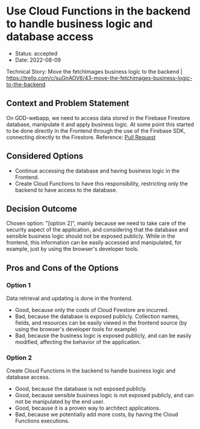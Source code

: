# Use Cloud Functions in the backend to handle business logic and database access

- Status: accepted
- Date: 2022-08-09

Technical Story: Move the fetchImages business logic to the backend | https://trello.com/c/suGnAOV6/43-move-the-fetchimages-business-logic-to-the-backend

## Context and Problem Statement

On GDD-webapp, we need to access data stored in the Firebase Firestore database, manipulate it and apply business logic.
At some point this started to be done directly in the Frontend through the use of the Firebase SDK, connecting directly to the Firestore.
Reference: [Pull Request](https://github.com/theaiscope/GDD-webapp/pull/9)

## Considered Options

- Continue accessing the database and having business logic in the Frontend.
- Create Cloud Functions to have this responsibility, restricting only the backend to have access to the database.

## Decision Outcome

Chosen option: "[option 2]", mainly because we need to take care of the security aspect of the application, and considering that the database and sensible business logic should not be exposed publicly.
While in the frontend, this information can be easily accessed and manipulated, for example, just by using the browser's developer tools.

## Pros and Cons of the Options

### Option 1

Data retrieval and updating is done in the frontend.

- Good, because only the costs of Cloud Firestore are incurred.
- Bad, because the database is exposed publicly. Collection names, fields, and resources can be easily viewed in the frontend source (by using the browser's developer tools for example)
- Bad, because the business logic is exposed publicly, and can be easily modified, affecting the behavior of the application.

### Option 2

Create Cloud Functions in the backend to handle business logic and database access.

- Good, because the database is not exposed publicly.
- Good, because sensible business logic is not exposed publicly, and can not be manipulated by the end user.
- Good, because it is a proven way to architect applications.
- Bad, because we potentially add more costs, by having the Cloud Functions executions.
